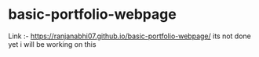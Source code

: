 # basic-portfolio-webpage

Link :- https://ranjanabhi07.github.io/basic-portfolio-webpage/
its not done yet i will be working on this 
